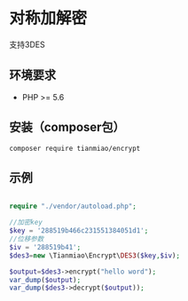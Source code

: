 # 对称加解密
支持3DES


## 环境要求

* PHP >= 5.6


## 安装（composer包）
```shell
composer require tianmiao/encrypt
```



## 示例
```php

require "./vendor/autoload.php";

//加密key
$key = '288519b466c231551384051d1';
//位移参数
$iv = '288519b41';
$des3=new \Tianmiao\Encrypt\DES3($key,$iv);

$output=$des3->encrypt("hello word");
var_dump($output);
var_dump($des3->decrypt($output));

```
